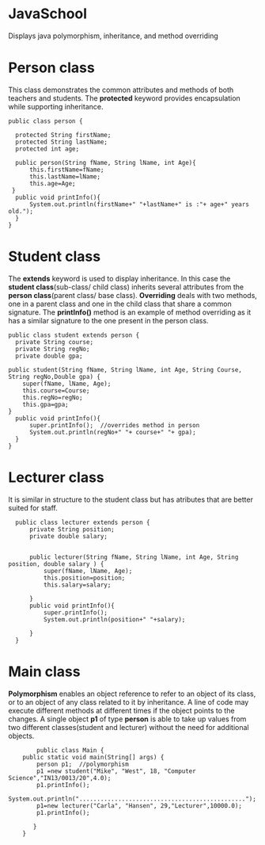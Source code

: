 # JavaSchool
Displays java polymorphism, inheritance, and method overriding


# Person class
This class demonstrates the common attributes and methods of both teachers and students.
The <b>protected</b> keyword provides encapsulation while supporting inheritance.

    public class person {
    
      protected String firstName;
      protected String lastName;
      protected int age;

      public person(String fName, String lName, int Age){
          this.firstName=fName;
          this.lastName=lName;
          this.age=Age;
     }
      public void printInfo(){
          System.out.println(firstName+" "+lastName+" is :"+ age+" years old.");
      }
    }
# Student class
The <b> extends</b> keyword is used to display inheritance. 
In this case the <b>student class</b>(sub-class/ child class) inherits several attributes from the <b>person class</b>(parent class/ base class).
<b>Overriding</b> deals with two methods, one in a parent class and one in the child class that share a common signature.
The <b>printInfo()</b> method is an example of method overriding as it has a similar signature to the one present in the person class.

    public class student extends person {
      private String course;
      private String regNo;
      private double gpa;

    public student(String fName, String lName, int Age, String Course, String regNo,Double gpa) {
        super(fName, lName, Age);
        this.course=Course;
        this.regNo=regNo;
        this.gpa=gpa;
    }
      public void printInfo(){
          super.printInfo();  //overrides method in person
          System.out.println(regNo+" "+ course+" "+ gpa);
      }
    }

# Lecturer class
It is similar in structure to the student class but has atributes that are better suited for staff.
      
      public class lecturer extends person {
          private String position;
          private double salary;


          public lecturer(String fName, String lName, int Age, String position, double salary ) {
              super(fName, lName, Age);
              this.position=position;
              this.salary=salary;

          }
          public void printInfo(){
              super.printInfo();
              System.out.println(position+" "+salary);

          }
      }

# Main class
<b>Polymorphism</b> enables an object reference to refer to an object of its class, or to an object of any class related to it by inheritance.
A line of code may execute different methods at different times if the object points to the changes.
A single object <b>p1</b> of type <b>person</b> is able to take up values from two different classes(student and lecturer) without the need for additional objects.

            public class Main {
        public static void main(String[] args) {
            person p1;  //polymorphism
            p1 =new student("Mike", "West", 18, "Computer Science","IN13/0013/20",4.0);
            p1.printInfo();
            System.out.println("...............................................");
            p1=new lecturer("Carla", "Hansen", 29,"Lecturer",10000.0);
            p1.printInfo();

           }
        }
